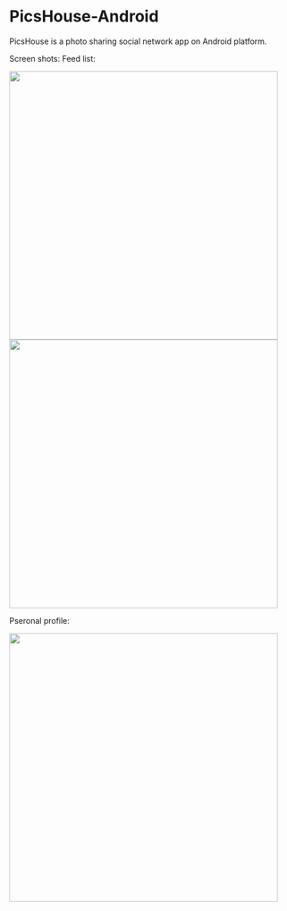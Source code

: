 # PicsHouse-Android
PicsHouse is a photo sharing social network app on Android platform. 

Screen shots:
Feed list:

<img src="https://storage.googleapis.com/pics-house-public/home.png" width="480">
<img src="https://storage.googleapis.com/pics-house-public/home2.png" width="480">

Pseronal profile:

<img src="https://storage.googleapis.com/pics-house-public/personal.png" width="480">
